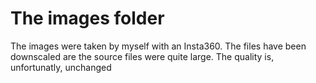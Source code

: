 # The images folder

The images were taken by myself with an Insta360. The files have been downscaled are the source files were quite large. The quality is, unfortunatly, unchanged
